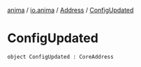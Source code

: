 [anima](../../index.md) / [io.anima](../index.md) / [Address](index.md) / [ConfigUpdated](./-config-updated.md)

# ConfigUpdated

`object ConfigUpdated : CoreAddress`